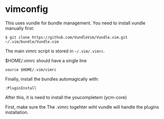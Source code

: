 # vimconfig
This uses vundle for bundle management. You need to install vundle manually first:

  `$ git clone https://github.com/VundleVim/Vundle.vim.git ~/.vim/bundle/Vundle.vim`

  The main vimrc script is stored in `~/.vim/.vimrc`. 
  
  $HOME/.vimrc should have a single line
  
    source $HOME/.vim/vimrc

  Finally, install the bundles automagically with:

    :PluginInstall

After this, it is need to install the youcompletem (ycm-core)

First, make sure the 
The .vimrc togehter wiht vundle will handle the plugins installation.


